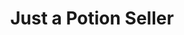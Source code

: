 ---
title: Just a Potion Seller
layout: projectpage
group: gamedev

urlsafetitle: just-a-potion-seller
image: images/potionseller.png
alttext: Just a Potion Seller gameplay screen
description: Just a Potion Seller was a game made for the Bored Pixels 8 Jam. I was the sole programmer on the team, with a game designer, sound designer/composer, and an artist. I implemented all the art in game and all the logic for ingredident-mixing to make potions, while also handling the betting and logic for what floor a hero could make it to. I made the ingredients, potions, and buffs in a designer-friendly way using Unity's Scriptable Objects. Our designer could choose to implement or change the logic for how ingredients mixed and what effect that would have on the game.
source:
exe: https://teppoiz.itch.io/just-a-potion-seller

datemade: 2021
platform: PC
engine: Unity
teamsize: 4
duration: 1 week
---